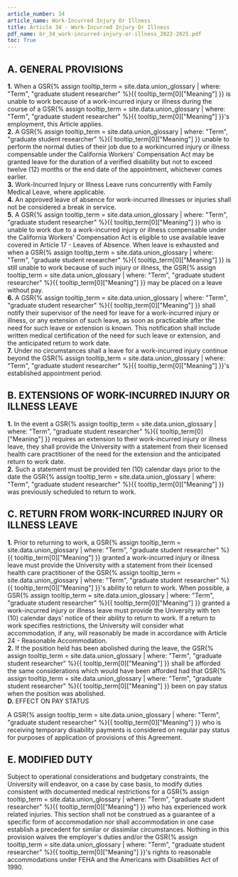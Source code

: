```yaml
---
article_number: 34
article_name: Work-Incurred Injury Or Illness
title: Article 34 - Work-Incurred Injury Or Illness
pdf_name: br_34_work-incurred-injury-or-illness_2022-2025.pdf
toc: True
---
```



## A. GENERAL PROVISIONS

<div class="lvl2"><b>1.</b> When a <span class="tooltip">GSR<span class="tooltip-text">{% assign tooltip_term = site.data.union_glossary | where: "Term", "graduate student researcher" %}{{ tooltip_term[0]["Meaning"] }}</span></span> is unable to work because of a work-incurred injury or illness during the course of a <span class="tooltip">GSR<span class="tooltip-text">{% assign tooltip_term = site.data.union_glossary | where: "Term", "graduate student researcher" %}{{ tooltip_term[0]["Meaning"] }}</span></span>'s employment, this Article applies.</div>
<div class="lvl2"><b>2.</b> A <span class="tooltip">GSR<span class="tooltip-text">{% assign tooltip_term = site.data.union_glossary | where: "Term", "graduate student researcher" %}{{ tooltip_term[0]["Meaning"] }}</span></span> unable to perform the normal duties of their job due to a workincurred injury or illness compensable under the California Workers' Compensation Act may be granted leave for the duration of a verified disability but not to exceed twelve (12) months or the end date of the appointment, whichever comes earlier.</div>
<div class="lvl2"><b>3.</b> Work-Incurred Injury or Illness Leave runs concurrently with Family Medical Leave, where applicable.</div>
<div class="lvl2"><b>4.</b> An approved leave of absence for work-incurred illnesses or injuries shall not be considered a break in service.</div>
<div class="lvl2"><b>5.</b> A <span class="tooltip">GSR<span class="tooltip-text">{% assign tooltip_term = site.data.union_glossary | where: "Term", "graduate student researcher" %}{{ tooltip_term[0]["Meaning"] }}</span></span> who is unable to work due to a work-incurred injury or illness compensable under the California Workers' Compensation Act is eligible to use available leave covered in Article 17 - Leaves of Absence. When leave is exhausted and when a <span class="tooltip">GSR<span class="tooltip-text">{% assign tooltip_term = site.data.union_glossary | where: "Term", "graduate student researcher" %}{{ tooltip_term[0]["Meaning"] }}</span></span> is still unable to work because of such injury or illness, the <span class="tooltip">GSR<span class="tooltip-text">{% assign tooltip_term = site.data.union_glossary | where: "Term", "graduate student researcher" %}{{ tooltip_term[0]["Meaning"] }}</span></span> may be placed on a leave without pay.</div>
<div class="lvl2"><b>6.</b> A <span class="tooltip">GSR<span class="tooltip-text">{% assign tooltip_term = site.data.union_glossary | where: "Term", "graduate student researcher" %}{{ tooltip_term[0]["Meaning"] }}</span></span> shall notify their supervisor of the need for leave for a work-incurred injury or illness, or any extension of such leave, as soon as practicable after the need for such leave or extension is known. This notification shall include written medical certification of the need for such leave or extension, and the anticipated return to work date.</div>
<div class="lvl2"><b>7.</b> Under no circumstances shall a leave for a work-incurred injury continue beyond the <span class="tooltip">GSR<span class="tooltip-text">{% assign tooltip_term = site.data.union_glossary | where: "Term", "graduate student researcher" %}{{ tooltip_term[0]["Meaning"] }}</span></span>'s established appointment period.</div>

## B. EXTENSIONS OF WORK-INCURRED INJURY OR ILLNESS LEAVE

<div class="lvl2"><b>1.</b> In the event a <span class="tooltip">GSR<span class="tooltip-text">{% assign tooltip_term = site.data.union_glossary | where: "Term", "graduate student researcher" %}{{ tooltip_term[0]["Meaning"] }}</span></span> requires an extension to their work-incurred injury or illness leave, they shall provide the University with a statement from their licensed health care practitioner of the need for the extension and the anticipated return to work date.</div>
<div class="lvl2"><b>2.</b> Such a statement must be provided ten (10) calendar days prior to the date the <span class="tooltip">GSR<span class="tooltip-text">{% assign tooltip_term = site.data.union_glossary | where: "Term", "graduate student researcher" %}{{ tooltip_term[0]["Meaning"] }}</span></span> was previously scheduled to return to work.</div>

## C. RETURN FROM WORK-INCURRED INJURY OR ILLNESS LEAVE

<div class="lvl2"><b>1.</b> Prior to returning to work, a <span class="tooltip">GSR<span class="tooltip-text">{% assign tooltip_term = site.data.union_glossary | where: "Term", "graduate student researcher" %}{{ tooltip_term[0]["Meaning"] }}</span></span> granted a work-incurred injury or illness leave must provide the University with a statement from their licensed health care practitioner of the <span class="tooltip">GSR<span class="tooltip-text">{% assign tooltip_term = site.data.union_glossary | where: "Term", "graduate student researcher" %}{{ tooltip_term[0]["Meaning"] }}</span></span>'s ability to return to work. When possible, a <span class="tooltip">GSR<span class="tooltip-text">{% assign tooltip_term = site.data.union_glossary | where: "Term", "graduate student researcher" %}{{ tooltip_term[0]["Meaning"] }}</span></span> granted a work-incurred injury or illness leave must provide the University with ten (10) calendar days' notice of their ability to return to work. If a return to work specifies restrictions, the University will consider what accommodation, if any, will reasonably be made in accordance with Article 24 - Reasonable Accommodation.</div>
<div class="lvl2"><b>2.</b> If the position held has been abolished during the leave, the <span class="tooltip">GSR<span class="tooltip-text">{% assign tooltip_term = site.data.union_glossary | where: "Term", "graduate student researcher" %}{{ tooltip_term[0]["Meaning"] }}</span></span> shall be afforded the same considerations which would have been afforded had that <span class="tooltip">GSR<span class="tooltip-text">{% assign tooltip_term = site.data.union_glossary | where: "Term", "graduate student researcher" %}{{ tooltip_term[0]["Meaning"] }}</span></span> been on pay status when the position was abolished.</div>
<div class="lvl1"><b>D.</b> EFFECT ON PAY STATUS</div>

A <span class="tooltip">GSR<span class="tooltip-text">{% assign tooltip_term = site.data.union_glossary | where: "Term", "graduate student researcher" %}{{ tooltip_term[0]["Meaning"] }}</span></span> who is receiving temporary disability payments is considered on regular pay status for purposes of application of provisions of this Agreement.

## E. MODIFIED DUTY

Subject to operational considerations and budgetary constraints, the University will endeavor, on a case by case basis, to modify duties consistent with documented medical restrictions for a <span class="tooltip">GSR<span class="tooltip-text">{% assign tooltip_term = site.data.union_glossary | where: "Term", "graduate student researcher" %}{{ tooltip_term[0]["Meaning"] }}</span></span> who has experienced work related injuries. This section shall not be construed as a guarantee of a specific form of accommodation nor shall accommodation in one case establish a precedent for similar or dissimilar circumstances. Nothing in this provision waives the employer's duties and/or the <span class="tooltip">GSR<span class="tooltip-text">{% assign tooltip_term = site.data.union_glossary | where: "Term", "graduate student researcher" %}{{ tooltip_term[0]["Meaning"] }}</span></span>'s rights to reasonable accommodations under FEHA and the Americans with Disabilities Act of 1990.

